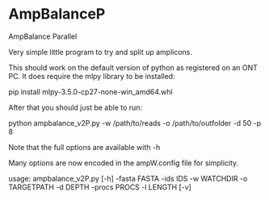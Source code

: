# AmpBalanceP
AmpBalance Parallel

Very simple little program to try and split up amplicons.

This should work on the default version of python as registered on an ONT PC. It does require the mlpy library to be installed:

pip install mlpy-3.5.0-cp27-none-win_amd64.whl

After that you should just be able to run:

python ampbalance_v2P.py -w /path/to/reads -o /path/to/outfolder -d 50 -p 8

Note that the full options are available with -h

Many options are now encoded in the ampW.config file for simplicity. 

usage: ampbalance_v2P.py [-h] -fasta FASTA -ids IDS -w WATCHDIR -o TARGETPATH
                         -d DEPTH -procs PROCS -l LENGTH [-v]

